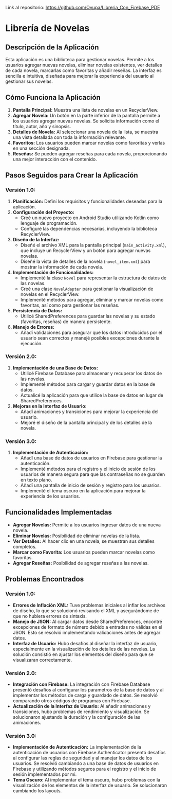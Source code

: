 Link al repositorio: https://github.com/Oyupa/Libreria_Con_Firebase_PDE

# Librería de Novelas

## Descripción de la Aplicación

Esta aplicación es una biblioteca para gestionar novelas. Permite a los usuarios agregar nuevas novelas, eliminar novelas existentes, ver detalles de cada novela, marcarlas como favoritas y añadir reseñas. La interfaz es sencilla e intuitiva, diseñada para mejorar la experiencia del usuario al gestionar sus novelas.

## Cómo Funciona la Aplicación

1. **Pantalla Principal:** Muestra una lista de novelas en un RecyclerView.
2. **Agregar Novela:** Un botón en la parte inferior de la pantalla permite a los usuarios agregar nuevas novelas. Se solicita información como el título, autor, año y sinopsis.
3. **Detalles de Novela:** Al seleccionar una novela de la lista, se muestra una vista detallada con toda la información relevante.
4. **Favoritos:** Los usuarios pueden marcar novelas como favoritas y verlas en una sección designada.
5. **Reseñas:** Se pueden agregar reseñas para cada novela, proporcionando una mejor interacción con el contenido.

## Pasos Seguidos para Crear la Aplicación
### Versión 1.0:
1. **Planificación:** Definí los requisitos y funcionalidades deseadas para la aplicación.
2. **Configuración del Proyecto:**
    - Creé un nuevo proyecto en Android Studio utilizando Kotlin como lenguaje de programación.
    - Configuré las dependencias necesarias, incluyendo la biblioteca RecyclerView.
3. **Diseño de la Interfaz:**
    - Diseñé el archivo XML para la pantalla principal (`main_activity.xml`), que incluye un RecyclerView y un botón para agregar nuevas novelas.
    - Diseñé la vista de detalles de la novela (`novel_item.xml`) para mostrar la información de cada novela.
4. **Implementación de Funcionalidades:**
    - Implementé la clase `Novel` para representar la estructura de datos de las novelas.
    - Creé una clase `NovelAdapter` para gestionar la visualización de novelas en el RecyclerView.
    - Implementé métodos para agregar, eliminar y marcar novelas como favoritas, así como para gestionar las reseñas.
5. **Persistencia de Datos:**
    - Utilicé SharedPreferences para guardar las novelas y su estado (favoritas, reseñas) de manera persistente.
6. **Manejo de Errores:**
    - Añadí validaciones para asegurar que los datos introducidos por el usuario sean correctos y manejé posibles excepciones durante la ejecución.
### Versión 2.0:
1. **Implementación de una Base de Datos:**
    - Utilicé Firebase Database para almacenar y recuperar los datos de las novelas.
    - Implementé métodos para cargar y guardar datos en la base de datos.
    - Actualicé la aplicación para que utilice la base de datos en lugar de SharedPreferences.
2. **Mejoras en la Interfaz de Usuario:**
    - Añadí animaciones y transiciones para mejorar la experiencia del usuario.
    - Mejoré el diseño de la pantalla principal y de los detalles de la novela.

### Versión 3.0:
1. **Implementación de Autenticación:**
    - Añadí una base de datos de usuarios en Firebase para gestionar la autenticación.
    - Implementé métodos para el registro y el inicio de sesión de los usuarios de manera segura para que las contraseñas no se guarden en texto plano.
    - Añadí una pantalla de inicio de sesión y registro para los usuarios.
    - Implementé el tema oscuro en la aplicación para mejorar la experiencia de los usuarios.

## Funcionalidades Implementadas

- **Agregar Novelas:** Permite a los usuarios ingresar datos de una nueva novela.
- **Eliminar Novelas:** Posibilidad de eliminar novelas de la lista.
- **Ver Detalles:** Al hacer clic en una novela, se muestran sus detalles completos.
- **Marcar como Favorita:** Los usuarios pueden marcar novelas como favoritas.
- **Agregar Reseñas:** Posibilidad de agregar reseñas a las novelas.

## Problemas Encontrados

### Versión 1.0:
- **Errores de Inflación XML:** Tuve problemas iniciales al inflar los archivos de diseño, lo que se solucionó revisando el XML y asegurándome de que no hubiera errores de sintaxis.
- **Manejo de JSON:** Al cargar datos desde SharedPreferences, encontré excepciones de formato de número debido a entradas no válidas en el JSON. Esto se resolvió implementando validaciones antes de agregar datos.
- **Interfaz de Usuario:** Hubo desafíos al diseñar la interfaz de usuario, especialmente en la visualización de los detalles de las novelas. La solución consistió en ajustar los elementos del diseño para que se visualizaran correctamente.

### Versión 2.0:
- **Integración con Firebase:** La integración con Firebase Database presentó desafíos al configurar los parametros de la base de datos y al implementar los métodos de carga y guardado de datos. Se resolvió comparando otros códigos de programas con Firebase.
- **Actualización de la Interfaz de Usuario:** Al añadir animaciones y transiciones, hubo problemas de rendimiento y visualización. Se solucionaron ajustando la duración y la configuración de las animaciones.

### Versión 3.0:
- **Implementación de Autenticación:** La implementación de la autenticación de usuarios con Firebase Authenticator presentó desafíos al configurar las reglas de seguridad y al manejar los datos de los usuarios. Se resolvió cambiando a una base de datos de usuarios en Firebase y utilizando métodos seguros para el registro y el inicio de sesión implementados por mi.
- **Tema Oscuro:** Al implementar el tema oscuro, hubo problemas con la visualización de los elementos de la interfaz de usuario. Se solucionaron cambiando los layouts.
